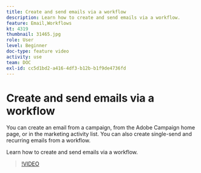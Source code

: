 ```yaml
---
title: Create and send emails via a workflow
description: Learn how to create and send emails via a workflow.
feature: Email,Workflows
kt: 4319
thumbnail: 31465.jpg
role: User
level: Beginner
doc-type: feature video
activity: use
team: DOC
exl-id: cc5d1bd2-a416-4df3-b12b-b1f9de4736fd
---
```

# Create and send emails via a workflow

You can create an email from a campaign, from the Adobe Campaign home page, or in the marketing activity list. You can also create single-send and recurring emails from a workflow.

Learn how to create and send emails via a workflow.

>[!VIDEO](https://video.tv.adobe.com/v/31465?quality=12)
